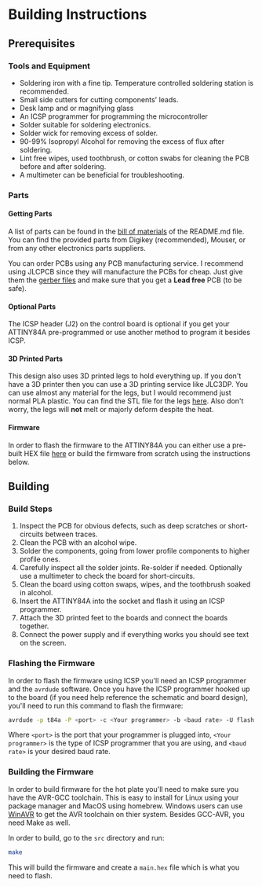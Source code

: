 # Building Instructions

## Prerequisites

### Tools and Equipment

- Soldering iron with a fine tip. Temperature controlled soldering station is
  recommended.
- Small side cutters for cutting components' leads.
- Desk lamp and or magnifying glass
- An ICSP programmer for programming the microcontroller
- Solder suitable for soldering electronics.
- Solder wick for removing excess of solder.
- 90-99% Isopropyl Alcohol for removing the excess of flux after soldering.
- Lint free wipes, used toothbrush, or cotton swabs for cleaning the PCB
  before and after soldering.
- A multimeter can be beneficial for troubleshooting.

### Parts

#### Getting Parts

A list of parts can be found in the [bill of materials](README.md#bill-of-materials)
of the README.md file. You can find the provided parts from Digikey
(recommended), Mouser, or from any other electronics parts suppliers.

You can order PCBs using any PCB manufacturing service. I recommend using JLCPCB
since they will manufacture the PCBs for cheap. Just give them the
[gerber files](gerber) and make sure that you get a **Lead free** PCB (to be
safe).

#### Optional Parts

The ICSP header (J2) on the control board is optional if you get your ATTINY84A
pre-programmed or use another method to program it besides ICSP.

#### 3D Printed Parts

This design also uses 3D printed legs to hold everything up. If you don't have a
3D printer then you can use a 3D printing service like JLC3DP. You can use
almost any material for the legs, but I would recommend just normal PLA plastic.
You can find the STL file for the legs [here](3d/peg.stl).
Also don't worry, the legs will **not** melt or majorly deform despite the heat.

#### Firmware

In order to flash the firmware to the ATTINY84A you can either use a pre-built
HEX file [here](src/main.hex) or build the firmware from scratch using the instructions
below.

## Building

### Build Steps

1. Inspect the PCB for obvious defects, such as deep scratches or short-circuits
   between traces.
2. Clean the PCB with an alcohol wipe.
3. Solder the components, going from lower profile components to higher profile
   ones.
4. Carefully inspect all the solder joints. Re-solder if needed. Optionally use
   a multimeter to check the board for short-circuits.
5. Clean the board using cotton swaps, wipes, and the toothbrush soaked in alcohol.
6. Insert the ATTINY84A into the socket and flash it using an ICSP programmer.
7. Attach the 3D printed feet to the boards and connect the boards together.
8. Connect the power supply and if everything works you should see text on the
   screen.

### Flashing the Firmware

In order to flash the firmware using ICSP you'll need an ICSP programmer and the
`avrdude` software. Once you have the ICSP programmer hooked up to the board
(if you need help reference the schematic and board design), you'll need to run
this command to flash the firmware:

``` sh
avrdude -p t84a -P <port> -c <Your programmer> -b <baud rate> -U flash:w:main.hex
```

Where `<port>` is the port that your programmer is plugged into,
`<Your programmer>` is the type of ICSP programmer that you are using, and
`<baud rate>` is your desired baud rate.

### Building the Firmware

In order to build firmware for the hot plate you'll need to make sure you have
the AVR-GCC toolchain. This is easy to install for Linux using your package
manager and MacOS using homebrew. Windows users can use
[WinAVR](https://winavr.sourceforge.net/) to get the AVR toolchain on thier
system. Besides GCC-AVR, you need Make as well.

In order to build, go to the `src` directory and run:

``` sh
make
```

This will build the firmware and create a `main.hex` file which is what you need
to flash.
